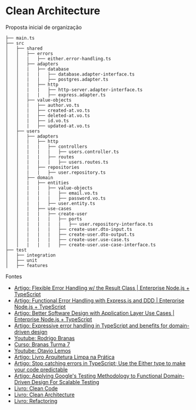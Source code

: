 # Clean Architecture

Proposta inicial de organização

```
├── main.ts
├── src
│   ├── shared
│   │   ├── errors
│   │   |   ├── either.error-handling.ts
│   │   ├── adapters
│   │   |   ├── database
│   │   |   |   ├── database.adapter-interface.ts
│   │   |   |   ├── postgres.adapter.ts
│   │   |   ├── http
│   │   |   |   ├── http-server.adapter-interface.ts
│   │   |   |   ├── express.adapter.ts
│   │   ├── value-objects
│   │   |   ├── author.vo.ts
│   │   |   ├── created-at.vo.ts
│   │   |   ├── deleted-at.vo.ts
│   │   |   ├── id.vo.ts
│   │   |   ├── updated-at.vo.ts
│   ├── users
│   │   ├── adapters
│   │   |   ├── http
│   │   |   |   ├── controllers
│   │   |   |   |   ├── users.controller.ts
│   │   |   |   ├── routes
│   │   |   |   |   ├── users.routes.ts
│   │   |   ├── repositories
│   │   |   |   ├── user.repository.ts
│   │   ├── domain
│   │   |   ├── entities
│   │   |   |   ├── value-objects
│   │   |   |   |   ├── email.vo.ts
│   │   |   |   |   ├── password.vo.ts
│   │   |   |   ├── user.entity.ts
│   │   |   ├── use-cases
│   │   |   |   ├── create-user
│   │   |   |   |   ├── ports
│   │   |   |   |   |   ├── user.repository-interface.ts
│   │   |   |   |   ├── create-user.dto-input.ts
│   │   |   |   |   ├── create-user.dto-output.ts
│   │   |   |   |   ├── create-user.use-case.ts
│   │   |   |   |   ├── create-user.use-case-interface.ts
├── test
│   ├── integration
│   ├── unit
│   ├── features
```

Fontes

- [Artigo: Flexible Error Handling w/ the Result Class | Enterprise Node.js + TypeScript](https://khalilstemmler.com/articles/enterprise-typescript-nodejs/handling-errors-result-class/)
- [Artigo: Functional Error Handling with Express.js and DDD | Enterprise Node.js + TypeScript](https://khalilstemmler.com/articles/enterprise-typescript-nodejs/functional-error-handling/)
- [Artigo: Better Software Design with Application Layer Use Cases | Enterprise Node.js + TypeScript](https://khalilstemmler.com/articles/enterprise-typescript-nodejs/application-layer-use-cases/)
- [Artigo: Expressive error handling in TypeScript and benefits for domain-driven design](https://medium.com/inato/expressive-error-handling-in-typescript-and-benefits-for-domain-driven-design-70726e061c86)
- [Youtube: Rodrigo Branas](https://www.youtube.com/c/RodrigoBranas)
- [Curso: Branas Turma 7](https://app.branas.io/public/products)
- [Youtube: Otavio Lemos](https://www.youtube.com/user/OtavioALLemos)
- [Artigo: Livro Arquitetura Limpa na Prática](https://hotmart.com/pt-br/marketplace/produtos/livro-arquitetura-limpa-na-pratica/O59619511K)
- [Artigo: Stop catching errors in TypeScript; Use the Either type to make your code predictable](https://antman-does-software.com/stop-catching-errors-in-typescript-use-the-either-type-to-make-your-code-predictable)
- [Artigo: Applying Google's Testing Methodology to Functional Domain-Driven Design For Scalable Testing](https://antman-does-software.com/applying-googles-testing-methodology-to-functional-domain-driven-design-for-scalable-testing)
- [Livro: Clean Code](https://www.amazon.com.br/C%C3%B3digo-limpo-Robert-C-Martin/dp/8576082675/ref=asc_df_8576082675/?tag=googleshopp00-20&linkCode=df0&hvadid=379792215563&hvpos=&hvnetw=g&hvrand=7557419235283582324&hvpone=&hvptwo=&hvqmt=&hvdev=c&hvdvcmdl=&hvlocint=&hvlocphy=1001552&hvtargid=pla-398225630878&psc=1)
- [Livro: Clean Architecture](https://www.amazon.com.br/Arquitetura-Limpa-Artes%C3%A3o-Estrutura-Software/dp/8550804606/ref=pd_bxgy_img_sccl_1/145-8662479-5129017?pd_rd_w=FjJOK&content-id=amzn1.sym.57f5b0c5-8f2e-45a4-8595-2eb0fcbe85cd&pf_rd_p=57f5b0c5-8f2e-45a4-8595-2eb0fcbe85cd&pf_rd_r=PB1JDVXBDYGW0HYNAG2M&pd_rd_wg=WdnVR&pd_rd_r=43561bfe-5c3b-4785-adca-faedde3a8c68&pd_rd_i=8550804606&psc=1)
- [Livro: Refactoring](https://www.amazon.com.br/Refatora%C3%A7%C3%A3o-Aperfei%C3%A7oando-Design-C%C3%B3digos-Existentes/dp/8575227246/ref=d_pd_sbs_sccl_3_6/145-8662479-5129017?pd_rd_w=cysvY&content-id=amzn1.sym.9211fa30-8416-4851-b08e-894b637b015d&pf_rd_p=9211fa30-8416-4851-b08e-894b637b015d&pf_rd_r=BZA4GEBN8EFY759D9EVK&pd_rd_wg=yi0Oy&pd_rd_r=96996422-36a6-4ca3-83c9-0b1931e41eb0&pd_rd_i=8575227246&psc=1)